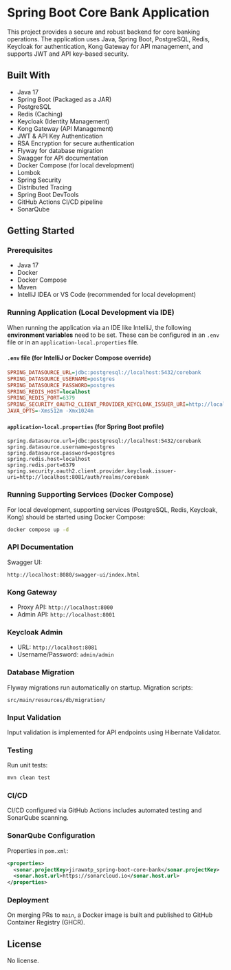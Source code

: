 # Spring Boot Core Bank Application

This project provides a secure and robust backend for core banking operations. The application uses Java, Spring Boot, PostgreSQL, Redis, Keycloak for authentication, Kong Gateway for API management, and supports JWT and API key-based security.

## Built With
- Java 17
- Spring Boot (Packaged as a JAR)
- PostgreSQL
- Redis (Caching)
- Keycloak (Identity Management)
- Kong Gateway (API Management)
- JWT & API Key Authentication
- RSA Encryption for secure authentication
- Flyway for database migration
- Swagger for API documentation
- Docker Compose (for local development)
- Lombok
- Spring Security
- Distributed Tracing
- Spring Boot DevTools
- GitHub Actions CI/CD pipeline
- SonarQube

## Getting Started

### Prerequisites
- Java 17
- Docker
- Docker Compose
- Maven
- IntelliJ IDEA or VS Code (recommended for local development)

### Running Application (Local Development via IDE)
When running the application via an IDE like IntelliJ, the following **environment variables** need to be set. These can be configured in an `.env` file or in an `application-local.properties` file.

#### `.env` file (for IntelliJ or Docker Compose override)
```ini
SPRING_DATASOURCE_URL=jdbc:postgresql://localhost:5432/corebank
SPRING_DATASOURCE_USERNAME=postgres
SPRING_DATASOURCE_PASSWORD=postgres
SPRING_REDIS_HOST=localhost
SPRING_REDIS_PORT=6379
SPRING_SECURITY_OAUTH2_CLIENT_PROVIDER_KEYCLOAK_ISSUER_URI=http://localhost:8081/auth/realms/corebank
JAVA_OPTS=-Xms512m -Xmx1024m
```

#### `application-local.properties` (for Spring Boot profile)
```properties
spring.datasource.url=jdbc:postgresql://localhost:5432/corebank
spring.datasource.username=postgres
spring.datasource.password=postgres
spring.redis.host=localhost
spring.redis.port=6379
spring.security.oauth2.client.provider.keycloak.issuer-uri=http://localhost:8081/auth/realms/corebank
```

### Running Supporting Services (Docker Compose)
For local development, supporting services (PostgreSQL, Redis, Keycloak, Kong) should be started using Docker Compose:
```bash
docker compose up -d
```

### API Documentation
Swagger UI:
```
http://localhost:8080/swagger-ui/index.html
```

### Kong Gateway
- Proxy API: `http://localhost:8000`
- Admin API: `http://localhost:8001`

### Keycloak Admin
- URL: `http://localhost:8081`
- Username/Password: `admin/admin`

### Database Migration
Flyway migrations run automatically on startup. Migration scripts:
```
src/main/resources/db/migration/
```

### Input Validation
Input validation is implemented for API endpoints using Hibernate Validator.

### Testing
Run unit tests:
```bash
mvn clean test
```

### CI/CD
CI/CD configured via GitHub Actions includes automated testing and SonarQube scanning.

### SonarQube Configuration
Properties in `pom.xml`:
```xml
<properties>
  <sonar.projectKey>jirawatp_spring-boot-core-bank</sonar.projectKey>
  <sonar.host.url>https://sonarcloud.io</sonar.host.url>
</properties>
```

### Deployment
On merging PRs to `main`, a Docker image is built and published to GitHub Container Registry (GHCR).

## License
No license.